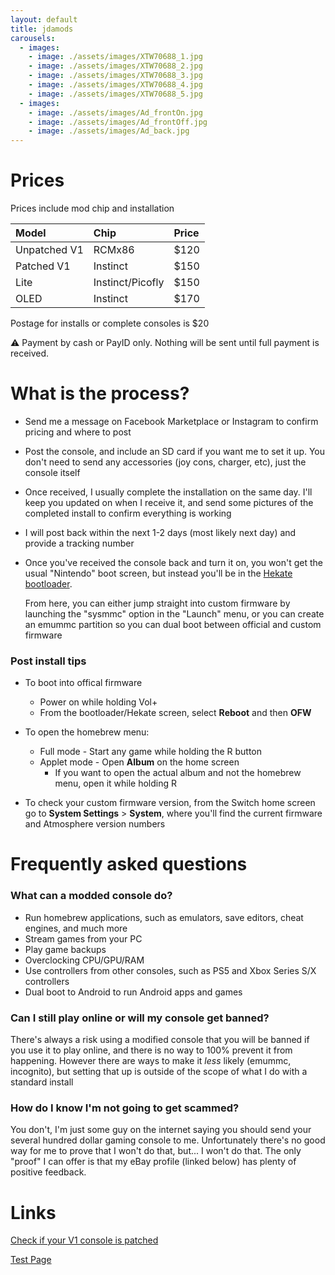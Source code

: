 ```yaml
---
layout: default
title: jdamods
carousels:
  - images: 
    - image: ./assets/images/XTW70688_1.jpg
    - image: ./assets/images/XTW70688_2.jpg
    - image: ./assets/images/XTW70688_3.jpg
    - image: ./assets/images/XTW70688_4.jpg
    - image: ./assets/images/XTW70688_5.jpg
  - images:
    - image: ./assets/images/Ad_frontOn.jpg
    - image: ./assets/images/Ad_frontOff.jpg
    - image: ./assets/images/Ad_back.jpg
---
```



# Prices

Prices include mod chip and installation

| Model          | Chip              | Price  |
|:---------------|:------------------|:-------|
| Unpatched V1   | RCMx86            | $120 |
| Patched V1     | Instinct          | $150 |
| Lite           | Instinct/Picofly  | $150 |
| OLED           | Instinct          | $170 |

<!--### Currently available modded consoles

| Model        | Price |
|:-------------|:------|
| [Lite - Grey](https://www.facebook.com/marketplace/item/2345580045832363/)  | $350  |
| [Lite - Coral](https://www.facebook.com/marketplace/item/920750356319653/) | $320  |-->

Postage for installs or complete consoles is $20

⚠️ Payment by cash or PayID only. Nothing will be sent until full payment is received.

# What is the process?

* Send me a message on Facebook Marketplace or Instagram to confirm pricing and where to post

* Post the console, and include an SD card if you want me to set it up. You don't need to send any accessories (joy cons, charger, etc), just the console itself

* Once received, I usually complete the installation on the same day. I'll keep you updated on when I receive it, and send some pictures of the completed install to confirm everything is working

* I will post back within the next 1-2 days (most likely next day) and provide a tracking number

* Once you've received the console back and turn it on, you won't get the usual "Nintendo" boot screen, but instead you'll be in the [Hekate bootloader](https://github.com/CTCaer/hekate).

  From here, you can either jump straight into custom firmware by launching the "sysmmc" option in the "Launch" menu, or you can create an emummc partition so you can dual boot between official and custom firmware

### Post install tips

* To boot into offical firmware
  * Power on while holding Vol+
  * From the bootloader/Hekate screen, select **Reboot** and then **OFW**

* To open the homebrew menu:
  * Full mode - Start any game while holding the R button
  * Applet mode - Open **Album** on the home screen
    * If you want to open the actual album and not the homebrew menu, open it while holding R

* To check your custom firmware version, from the Switch home screen go to **System Settings** > **System**, where you'll find the current firmware and Atmosphere version numbers

<!--# Consoles for sale

$350 - Switch Lite
* Grey
* Good condition - some minor marks and scratches, about what you'd expect from a well looked after used console
* Comes with original charger

% include carousel.html height="50" unit="%" duration="7" number="2" %

*Consoles do not include SD card-->

# Frequently asked questions

### What can a modded console do?

*   Run homebrew applications, such as emulators, save editors, cheat engines, and much more
*   Stream games from your PC
*   Play game backups
*   Overclocking CPU/GPU/RAM
*   Use controllers from other consoles, such as PS5 and Xbox Series S/X controllers
*   Dual boot to Android to run Android apps and games

### Can I still play online or will my console get banned?

There's always a risk using a modified console that you will be banned if you use it to play online, and there is no way to 100% prevent it from happening. However there are ways to make it _less_ likely (emummc, incognito), but setting that up is outside of the scope of what I do with a standard install

### How do I know I'm not going to get scammed?

You don't, I'm just some guy on the internet saying you should send your several hundred dollar gaming console to me. Unfortunately there's no good way for me to prove that I won't do that, but... I won't do that. The only "proof" I can offer is that my eBay profile (linked below) has plenty of positive feedback.

# Links

[Check if your V1 console is patched](https://damota.me/ssnc/checker/)

[Test Page](/emunand)
